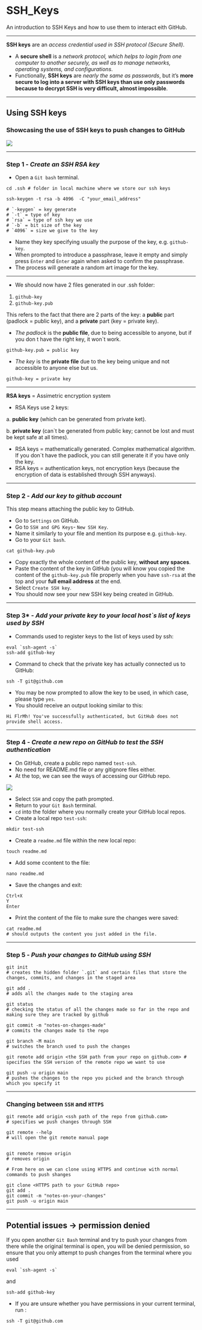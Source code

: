# SSH_Keys

An introduction to SSH Keys and how to use them to interact eith GitHub.

---

**SSH keys** are an *access credential used in SSH protocol (Secure Shell)*. 
- A **secure shell** is a *network protocol, which helps to login from one computer to another securely, as well as to manage networks, operating systems, and configurations*.
- Functionally, **SSH keys** are *nearly the same as passwords*, but it’s **more secure to log into a server with SSH keys than use only passwords because to decrypt SSH is very difficult, almost impossible**.

---

## Using SSH keys

### Showcasing the use of SSH keys to push changes to GitHub


![](images/sshkeys.PNG)

--- 

### **Step 1** - *Create an SSH RSA key*

- Open a `Git bash` terminal.
```
cd .ssh # folder in local machine where we store our ssh keys

ssh-keygen -t rsa -b 4096  -C "your_email_address" 

# `-keygen` = key generate
# `-t` = type of key
# `rsa` = type of ssh key we use
# `-b` = bit size of the key
# `4096` = size we give to the key
```
- Name they key specifying usually the purpose of the key, e.g. `github-key`.
- When prompted to introduce a passphrase, leave it empty and simply press `Enter` and `Enter` again when asked to confirm the passphrase.
- The process will generate a random art image for the key.

--- 
- We should now have 2 files generated in our .ssh folder:
1. `github-key`
2. `github-key.pub`

This refers to the fact that there are 2 parts of the key: a **public** part (padlock = public key), and a **private** part (key = private key).
- *The padlock* is the **public file**, due to being accessible to anyone, but if you don t have the right key, it won`t work.

 `github-key.pub = public key`


- *The key* is the **private file** due to the key being unique and not accessible to anyone else but us. 

`github-key = private key`

---

**RSA keys** = Assimetric encryption system 
- RSA Keys use 2 keys:

a.  **public key** (which can be generated from private ket).

b.  **private key** (can`t be generated from public key; cannot be lost and must be kept safe at all times).

- RSA keys = mathematically generated. Complex mathematical algorithm. If you don`t have the padlock, you can still generate it if you have only the key. 
- RSA keys = authentication keys, not encryption keys (because the encryption of data is established through SSH anyways).

---

### **Step 2** - *Add our key to github account*

This step means attaching the public key to GitHub.
- Go to `Settings` on GitHub.
- Go to `SSH and GPG Keys`- `New SSH Key`.
- Name it similarly to your file and mention its purpose e.g. `github-key`.
- Go to your `Git bash`.
```
cat github-key.pub
```
- Copy exactly the whole content of the public key, **without any spaces**.
- Paste the content of the key in GitHub (you will know you copied the content of the `github-key.pub` file properly when you have `ssh-rsa` at the top and your **full email address** at the end. 
- Select `Create SSH key`.
- You should now see your new SSH key being created in GitHub.
---

### **Step 3*** - *Add your private key to your local host`s list of keys used by SSH*

- Commands used to register keys to the list of keys used by ssh:
```
eval `ssh-agent -s` 
ssh-add github-key
```
- Command to check that the private key has actually connected us to GitHub:
```
ssh -T git@github.com 
```
- You may be now prompted to allow the key to be used, in which case, please type `yes`.
- You should receive an output looking similar to this: 
```
Hi FlrMh! You've successfully authenticated, but GitHub does not provide shell access.
```

---


### **Step 4** - *Create a new repo on GitHub to test the SSH authentication*

- On GitHub, create a public repo named `test-ssh`.
- No need for README.md file or any gitignore files either.
- At the top, we can see the ways of accessing our GitHub repo.

![](images/gitclone.PNG)

- Select `SSH` and copy the path prompted.
- Return to your `Git Bash` terminal.
- `cd` into the folder where you normally create your GitHub local repos.
- Create a local repo `test-ssh`:
```
mkdir test-ssh
```
- Create a `readme.md` file within the new local repo:
```
touch readme.md
```
- Add some ccontent to the file:
```
nano readme.md
```
- Save the changes and exit:
```
Ctrl+X
Y
Enter
```
- Print the content of the file to make sure the changes were saved:
```
cat readme.md
# should outputs the content you just added in the file.
```

---



### **Step 5** - *Push your changes to GitHub using SSH*

```
git init
# creates the hidden folder `.git` and certain files that store the changes, commits, and changes in the staged area

git add .
# adds all the changes made to the staging area

git status
# checking the status of all the changes made so far in the repo and making sure they are tracked by github

git commit -m "notes-on-changes-made"
# commits the changes made to the repo

git branch -M main
# switches the branch used to push the changes

git remote add origin <the SSH path from your repo on github.com> # specifies the SSH version of the remote repo we want to use

git push -u origin main
# pushes the changes to the repo you picked and the branch through which you specify it 
```
---

### Changing between `SSH` and `HTTPS`
```
git remote add origin <ssh path of the repo from github.com>
# specifies we push changes through SSH

git remote --help
# will open the git remote manual page 


git remote remove origin
# removes origin

# From here on we can clone using HTTPS and continue with normal commands to push shanges

git clone <HTTPS path to your GitHub repo>
git add .
git commit -m "notes-on-your-changes"
git push -u origin main
```

---

## Potential issues -> permission denied

If you open another `Git Bash` terminal and try to push your changes from there while the original terminal is open, you will be denied permission, so ensure that you only attempt to push changes from the terminal where you used
```
eval `ssh-agent -s`
```
and
```
ssh-add github-key
```
- If you are unsure whether you have permissions in your current terminal, run :
```
ssh -T git@github.com
```




